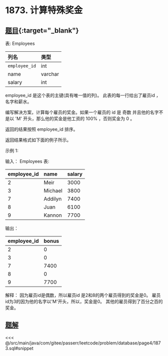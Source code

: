 # 1873. 计算特殊奖金
## [题目](https://leetcode.cn/problems/calculate-special-bonus/){:target="_blank"}

表: Employees

| 列名            | 类型      |
|:--------------|:--------|
| `employee_id` | int     |
| name          | varchar |
| salary        | int     |

employee_id 是这个表的主键(具有唯一值的列)。
此表的每一行给出了雇员id ，名字和薪水。

编写解决方案，计算每个雇员的奖金。如果一个雇员的 id 是 奇数 并且他的名字不是以 'M' 开头，那么他的奖金是他工资的 100% ，否则奖金为
0 。

返回的结果按照 employee_id 排序。

返回结果格式如下面的例子所示。

示例 1:

输入：
Employees 表:

| employee_id | name    | salary |
|:------------|:--------|:-------|
| 2           | Meir    | 3000   |
| 3           | Michael | 3800   |
| 7           | Addilyn | 7400   |
| 8           | Juan    | 6100   |
| 9           | Kannon  | 7700   |

输出：

| employee_id | bonus |
|:------------|:------|
| 2           | 0     |
| 3           | 0     |
| 7           | 7400  |
| 8           | 0     |
| 9           | 7700  |

解释：
因为雇员id是偶数，所以雇员id 是2和8的两个雇员得到的奖金是0。
雇员id为3的因为他的名字以'M'开头，所以，奖金是0。
其他的雇员得到了百分之百的奖金。

## [题解](https://github.com/PasseRR/JavaLeetCode/blob/master/src/main/java/com/gitee/passerr/leetcode/problem/database/page4/1873.sql)

<<< @/src/main/java/com/gitee/passerr/leetcode/problem/database/page4/1873.sql#snippet
